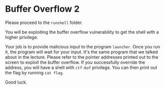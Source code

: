 # Buffer Overflow 2
Please proceed to the `runshell` folder.

You will be exploiting the buffer overflow vulnerability to get the shell with a higher privilege.

Your job is to provide malicious input to the program `launcher`. Once you run it, the program will wait for your input. It's the same program that we talked about in the lecture. Please refer to the pointer addresses printed out to the screen to exploit the buffer overflow. If you successfully override the address, you will have a shell with `ctf-bof` privilege. You can then print out the flag by running `cat flag`.

Good luck.
